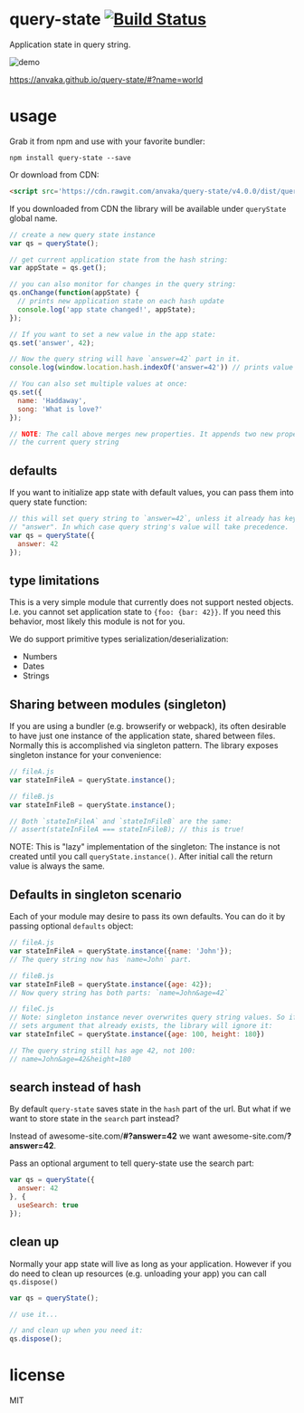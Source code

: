 # query-state [![Build Status](https://travis-ci.org/anvaka/query-state.svg?branch=master)](https://travis-ci.org/anvaka/query-state)

Application state in query string.

![demo](https://raw.githubusercontent.com/anvaka/query-state/master/docs/demo.gif)

https://anvaka.github.io/query-state/#?name=world

# usage

Grab it from npm and use with your favorite bundler:

```
npm install query-state --save
```

Or download from CDN:

``` html
<script src='https://cdn.rawgit.com/anvaka/query-state/v4.0.0/dist/query-state.min.js'></script>
```

If you downloaded from CDN the library will be available under `queryState` global name.

``` js
// create a new query state instance
var qs = queryState();

// get current application state from the hash string:
var appState = qs.get();

// you can also monitor for changes in the query string:
qs.onChange(function(appState) {
  // prints new application state on each hash update
  console.log('app state changed!', appState);
});

// If you want to set a new value in the app state:
qs.set('answer', 42);

// Now the query string will have `answer=42` part in it.
console.log(window.location.hash.indexOf('answer=42')) // prints value > 0.

// You can also set multiple values at once:
qs.set({
  name: 'Haddaway',
  song: 'What is love?'
});

// NOTE: The call above merges new properties. It appends two new properties to 
// the current query string
```

## defaults

If you want to initialize app state with default values, you can pass them into
query state function:

``` js
// this will set query string to `answer=42`, unless it already has key called
// "answer". In which case query string's value will take precedence.
var qs = queryState({
  answer: 42
});
```

## type limitations

This is a very simple module that currently does not support nested objects.
I.e. you cannot set application state to `{foo: {bar: 42}}`. If you need this
behavior, most likely this module is not for you.

We do support primitive types serialization/deserialization:

* Numbers
* Dates
* Strings

## Sharing between modules (singleton)

If you are using a bundler (e.g. browserify or webpack), its often desirable
to have just one instance of the application state, shared between files. Normally
this is accomplished via singleton pattern. The library exposes singleton
instance for your convenience:


``` js
// fileA.js
var stateInFileA = queryState.instance();

// fileB.js
var stateInFileB = queryState.instance();

// Both `stateInFileA` and `stateInFileB` are the same:
// assert(stateInFileA === stateInFileB); // this is true!
```

NOTE: This is "lazy" implementation of the singleton: The instance is not created
until you call `queryState.instance()`. After initial call the return value is
always the same.

## Defaults in singleton scenario

Each of your module may desire to pass its own defaults. You can do it by passing
optional `defaults` object:

``` js
// fileA.js
var stateInFileA = queryState.instance({name: 'John'});
// The query string now has `name=John` part.

// fileB.js
var stateInFileB = queryState.instance({age: 42});
// Now query string has both parts: `name=John&age=42`

// fileC.js
// Note: singleton instance never overwrites query string values. So if someone
// sets argument that already exists, the library will ignore it:
var stateInfileC = queryState.instance({age: 100, height: 180})

// The query string still has age 42, not 100:
// name=John&age=42&height=180
```

## search instead of hash

By default `query-state` saves state in the `hash` part of the url. But what if
we want to store state in the `search` part instead?

Instead of awesome-site.com/**#?answer=42** we want awesome-site.com/**?answer=42**.

Pass an optional argument to tell query-state use the search part:

``` js
var qs = queryState({
  answer: 42
}, {
  useSearch: true
});
```

## clean up

Normally your app state will live as long as your application. However if you
do need to clean up resources (e.g. unloading your app) you can call `qs.dispose()`

``` js
var qs = queryState();

// use it...

// and clean up when you need it:
qs.dispose();
```

# license

MIT
